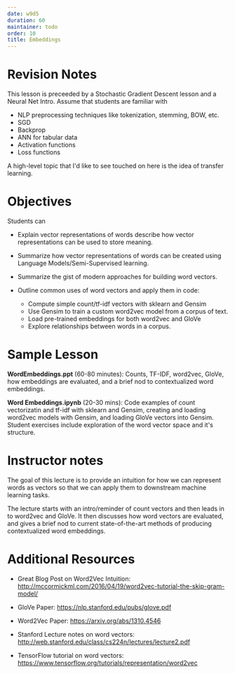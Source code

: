 ```yaml
---
date: w9d5
duration: 60
maintainer: todo
order: 10
title: Embeddings
---
```


# Revision Notes

This lesson is preceeded by a Stochastic Gradient Descent lesson and a Neural Net Intro. Assume that students are familiar with

- NLP preprocessing techniques like tokenization, stemming, BOW, etc.
- SGD
- Backprop
- ANN for tabular data
- Activation functions
- Loss functions

A high-level topic that I'd like to see touched on here is the idea of transfer learning.

# Objectives

Students can

* Explain vector representations of words describe how vector representations can be used to store meaning.

* Summarize how vector representations of words can be created using Language Models/Semi-Supervised learning.

* Summarize the gist of modern approaches for building word vectors.
* Outline common uses of word vectors and apply them in code:
  * Compute simple count/tf-idf vectors with sklearn and Gensim  
  * Use Gensim to train a custom word2vec model from a corpus of text.
  * Load pre-trained embeddings for both word2vec and GloVe
  * Explore relationships between words in a corpus.


# Sample Lesson
**WordEmbeddings.ppt** (60-80 minutes): Counts, TF-IDF, word2vec, GloVe, how embeddings are evaluated, and a brief nod to contextualized word embeddings.

**Word Embeddings.ipynb** (20-30 mins): Code examples of count vectorizatin and tf-idf with sklearn and Gensim, creating and loading word2vec models with Gensim, and loading GloVe vectors into Gensim.  Student exercises include exploration of the word vector space and it's structure.

# Instructor notes
The goal of this lecture is to provide an intuition for how we can represent words as vectors so that we can apply them to downstream machine learning tasks.

The lecture starts with an intro/reminder of count vectors and then leads in to word2vec and GloVe.  It then discusses how word vectors are evaluated, and gives a brief nod to current state-of-the-art methods of producing contextualized word embeddings.

# Additional Resources
* Great Blog Post on Word2Vec Intuition: http://mccormickml.com/2016/04/19/word2vec-tutorial-the-skip-gram-model/

* GloVe Paper: https://nlp.stanford.edu/pubs/glove.pdf

* Word2Vec Paper: https://arxiv.org/abs/1310.4546

* Stanford Lecture notes on word vectors: http://web.stanford.edu/class/cs224n/lectures/lecture2.pdf

* TensorFlow tutorial on word vectors: https://www.tensorflow.org/tutorials/representation/word2vec
